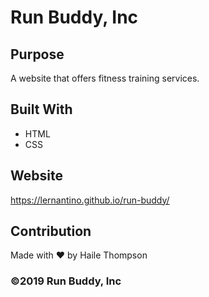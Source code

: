 # Run Buddy, Inc

## Purpose
A website that offers fitness training services. 

## Built With
* HTML
* CSS

## Website
https://lernantino.github.io/run-buddy/

## Contribution
Made with ❤️ by Haile Thompson

### ©️2019 Run Buddy, Inc 

